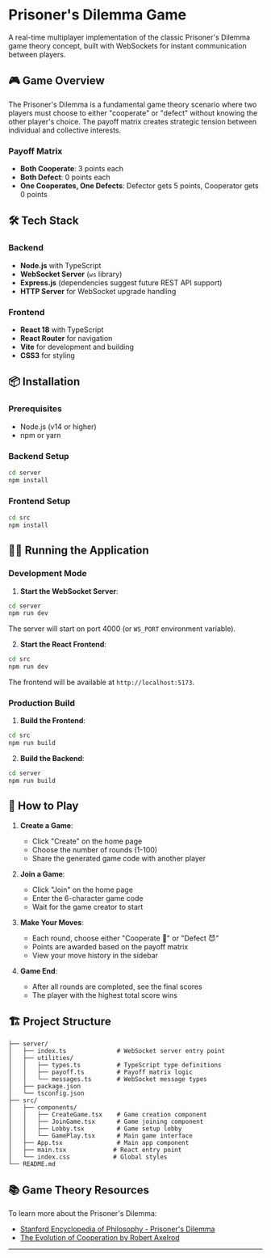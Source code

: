 # Prisoner's Dilemma Game

A real-time multiplayer implementation of the classic Prisoner's Dilemma game theory concept, built with WebSockets for instant communication between players.

## 🎮 Game Overview

The Prisoner's Dilemma is a fundamental game theory scenario where two players must choose to either "cooperate" or "defect" without knowing the other player's choice. The payoff matrix creates strategic tension between individual and collective interests.

### Payoff Matrix
- **Both Cooperate**: 3 points each
- **Both Defect**: 0 points each  
- **One Cooperates, One Defects**: Defector gets 5 points, Cooperator gets 0 points

## 🛠 Tech Stack

### Backend
- **Node.js** with TypeScript
- **WebSocket Server** (`ws` library)
- **Express.js** (dependencies suggest future REST API support)
- **HTTP Server** for WebSocket upgrade handling

### Frontend
- **React 18** with TypeScript
- **React Router** for navigation
- **Vite** for development and building
- **CSS3** for styling

## 📦 Installation

### Prerequisites
- Node.js (v14 or higher)
- npm or yarn

### Backend Setup
```bash
cd server
npm install
```

### Frontend Setup
```bash
cd src
npm install
```

## 🏃‍♂️ Running the Application

### Development Mode

1. **Start the WebSocket Server**:
```bash
cd server
npm run dev
```
The server will start on port 4000 (or `WS_PORT` environment variable).

2. **Start the React Frontend**:
```bash
cd src
npm run dev
```
The frontend will be available at `http://localhost:5173`.

### Production Build

1. **Build the Frontend**:
```bash
cd src
npm run build
```

2. **Build the Backend**:
```bash
cd server
npm run build
```

## 🎯 How to Play

1. **Create a Game**: 
   - Click "Create" on the home page
   - Choose the number of rounds (1-100)
   - Share the generated game code with another player

2. **Join a Game**:
   - Click "Join" on the home page
   - Enter the 6-character game code
   - Wait for the game creator to start

3. **Make Your Moves**:
   - Each round, choose either "Cooperate 🤝" or "Defect 😈"
   - Points are awarded based on the payoff matrix
   - View your move history in the sidebar

4. **Game End**:
   - After all rounds are completed, see the final scores
   - The player with the highest total score wins

## 🏗 Project Structure

```
├── server/
│   ├── index.ts              # WebSocket server entry point
│   ├── utilities/
│   │   ├── types.ts          # TypeScript type definitions
│   │   ├── payoff.ts         # Payoff matrix logic
│   │   └── messages.ts       # WebSocket message types
│   ├── package.json
│   └── tsconfig.json
├── src/
│   ├── components/
│   │   ├── CreateGame.tsx    # Game creation component
│   │   ├── JoinGame.tsx      # Game joining component
│   │   ├── Lobby.tsx         # Game setup lobby
│   │   └── GamePlay.tsx      # Main game interface
│   ├── App.tsx               # Main app component
│   ├── main.tsx             # React entry point
│   └── index.css            # Global styles
└── README.md
```

## 📚 Game Theory Resources

To learn more about the Prisoner's Dilemma:
- [Stanford Encyclopedia of Philosophy - Prisoner's Dilemma](https://plato.stanford.edu/entries/prisoner-dilemma/)
- [The Evolution of Cooperation by Robert Axelrod](https://en.wikipedia.org/wiki/The_Evolution_of_Cooperation)

---
